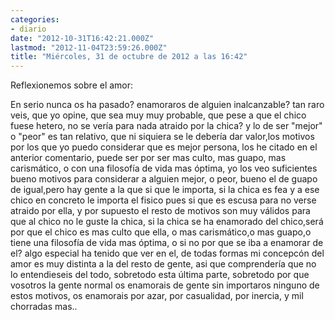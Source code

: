 ```yaml
---
categories:
- diario
date: "2012-10-31T16:42:21.000Z"
lastmod: "2012-11-04T23:59:26.000Z"
title: "Miércoles, 31 de octubre de 2012 a las 16:42"
---
```


Reflexionemos sobre el amor:


 En serio nunca os ha pasado? enamoraros de alguien inalcanzable? tan raro veis, que yo opine, que sea muy muy probable, que pese a que el chico fuese hetero, no se verí­a para nada atraido por la chica? y lo de ser "mejor" o "peor" es tan relativo, que ni siquiera se le deberí­a dar valor,los motivos por los que yo puedo considerar que es mejor persona, los he citado en el anterior comentario, puede ser por ser mas culto, mas guapo, mas carismático, o con una filosofí­a de vida mas óptima, yo los veo suficientes bueno motivos para considerar a alguien mejor, o peor, bueno el de guapo de igual,pero hay gente a la que si que le importa, si la chica es fea y a ese chico en concreto le importa el fisico pues si que es escusa para no verse atraido por ella, y por supuesto el resto de motivos son muy válidos para que al chico no le guste la chica, si la chica se ha enamorado del chico,será por que el chico es mas culto que ella, o mas carismático,o mas guapo,o tiene una filosofí­a de vida mas óptima, o si no por que se iba a enamorar de el? algo especial ha tenido que ver en el, de todas formas mi concepcón del amor es muy distinta a la del resto de gente, asi que comprenderí­a que no lo entendieseis del todo, sobretodo esta última parte, sobretodo por que vosotros la gente normal os enamorais de gente sin importaros ninguno de estos motivos, os enamorais por azar, por casualidad, por inercia, y mil chorradas mas..